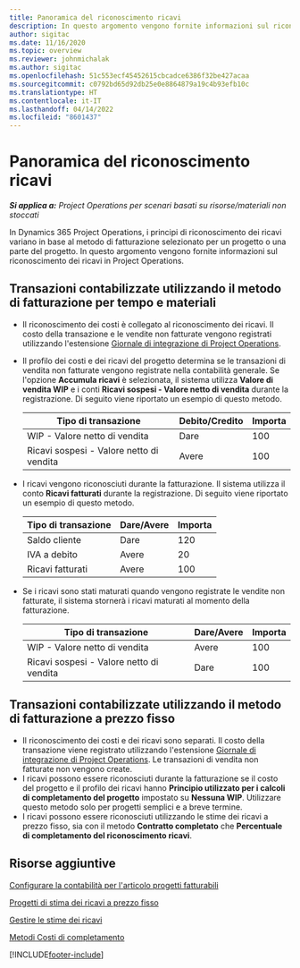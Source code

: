 ```yaml
---
title: Panoramica del riconoscimento ricavi
description: In questo argomento vengono fornite informazioni sul riconoscimento dei ricavi in Project Operations.
author: sigitac
ms.date: 11/16/2020
ms.topic: overview
ms.reviewer: johnmichalak
ms.author: sigitac
ms.openlocfilehash: 51c553ecf45452615cbcadce6386f32be427acaa
ms.sourcegitcommit: c0792bd65d92db25e0e8864879a19c4b93efb10c
ms.translationtype: HT
ms.contentlocale: it-IT
ms.lasthandoff: 04/14/2022
ms.locfileid: "8601437"
---
```

# <a name="revenue-recognition-overview"></a>Panoramica del riconoscimento ricavi

_**Si applica a:** Project Operations per scenari basati su risorse/materiali non stoccati_

In Dynamics 365 Project Operations, i principi di riconoscimento dei ricavi variano in base al metodo di fatturazione selezionato per un progetto o una parte del progetto. In questo argomento vengono fornite informazioni sul riconoscimento dei ricavi in Project Operations.

## <a name="transactions-accounted-using-time-and-material-billing-method"></a>Transazioni contabilizzate utilizzando il metodo di fatturazione per tempo e materiali

- Il riconoscimento dei costi è collegato al riconoscimento dei ricavi. Il costo della transazione e le vendite non fatturate vengono registrati utilizzando l'estensione [Giornale di integrazione di Project Operations](../project-accounting/project-operations-integration-journal.md).
- Il profilo dei costi e dei ricavi del progetto determina se le transazioni di vendita non fatturate vengono registrate nella contabilità generale. Se l'opzione **Accumula ricavi** è selezionata, il sistema utilizza **Valore di vendita WIP** e i conti **Ricavi sospesi - Valore netto di vendita** durante la registrazione. Di seguito viene riportato un esempio di questo metodo.  

  | Tipo di transazione | Debito/Credito | Importa |
  | --- | --- | --- |
  | WIP - Valore netto di vendita | Dare | 100 |
  | Ricavi sospesi - Valore netto di vendita | Avere | 100 |

- I ricavi vengono riconosciuti durante la fatturazione. Il sistema utilizza il conto **Ricavi fatturati** durante la registrazione. Di seguito viene riportato un esempio di questo metodo.  

  | Tipo di transazione | Dare/Avere | Importa |
  | --- | --- | --- |
  | Saldo cliente | Dare | 120 |
  | IVA a debito | Avere | 20 |
  | Ricavi fatturati | Avere | 100 |

- Se i ricavi sono stati maturati quando vengono registrate le vendite non fatturate, il sistema stornerà i ricavi maturati al momento della fatturazione.

  | Tipo di transazione | Dare/Avere | Importa |
  | --- | --- | --- |
  | WIP - Valore netto di vendita | Avere | 100 |
  | Ricavi sospesi - Valore netto di vendita | Dare | 100 |

## <a name="transactions-accounted-using-the-fixed-price-billing-method"></a>Transazioni contabilizzate utilizzando il metodo di fatturazione a prezzo fisso

- Il riconoscimento dei costi e dei ricavi sono separati. Il costo della transazione viene registrato utilizzando l'estensione [Giornale di integrazione di Project Operations](../project-accounting/project-operations-integration-journal.md). Le transazioni di vendita non fatturate non vengono create.
- I ricavi possono essere riconosciuti durante la fatturazione se il costo del progetto e il profilo dei ricavi hanno **Principio utilizzato per i calcoli di completamento del progetto** impostato su **Nessuna WIP**. Utilizzare questo metodo solo per progetti semplici e a breve termine.
- I ricavi possono essere riconosciuti utilizzando le stime dei ricavi a prezzo fisso, sia con il metodo **Contratto completato** che **Percentuale di completamento del riconoscimento ricavi**.

## <a name="additional-resources"></a>Risorse aggiuntive
[Configurare la contabilità per l'articolo progetti fatturabili](../project-accounting/configure-accounting-billable-projects.md)

[Progetti di stima dei ricavi a prezzo fisso](rev-rec-percentage-completion-method.md)

[Gestire le stime dei ricavi](rev-rec-completed-contract-method.md)

[Metodi Costi di completamento](cost-complete-methods.md)


[!INCLUDE[footer-include](../includes/footer-banner.md)]